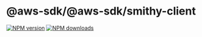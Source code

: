 # @aws-sdk/@aws-sdk/smithy-client

[![NPM version](https://img.shields.io/npm/v/@aws-sdk/@aws-sdk/smithy-client/beta.svg)](https://www.npmjs.com/package/@aws-sdk/@aws-sdk/smithy-client)
[![NPM downloads](https://img.shields.io/npm/dm/@aws-sdk/@aws-sdk/smithy-client.svg)](https://www.npmjs.com/package/@aws-sdk/@aws-sdk/smithy-client)
